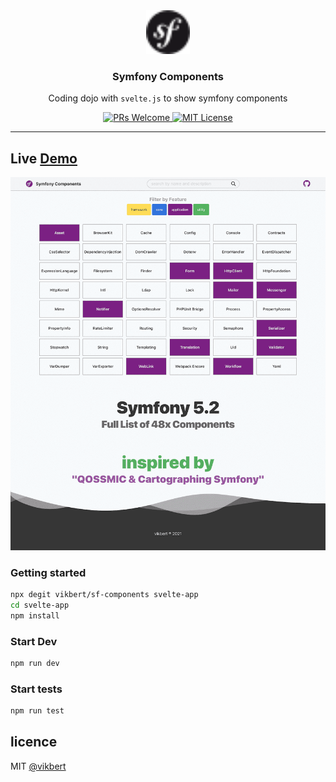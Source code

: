 <div align="center">
  <img src="docs/symfony.svg" width="70px" alt="pixss" />
  <h3>Symfony Components </h3>
  <p>Coding dojo with <code>svelte.js</code> to show symfony components</p>
  <p>
    <a href="#">
      <img src="https://img.shields.io/badge/PRs-Welcome-brightgreen.svg?style=flat-square" alt="PRs Welcome">
    </a>
    <a href="#">
      <img src="https://img.shields.io/badge/License-MIT-brightgreen.svg?style=flat-square" alt="MIT License">
    </a>
  </p>
</div>

---

## Live [Demo](https://sf-components.xzhou.vercel.app/)


![](docs/components.png)

### Getting started
```bash
npx degit vikbert/sf-components svelte-app
cd svelte-app
npm install
```

### Start Dev
```bash
npm run dev
```

### Start tests
```bash
npm run test 
```


## licence

MIT [@vikbert](https://vikbert.github.io/)
